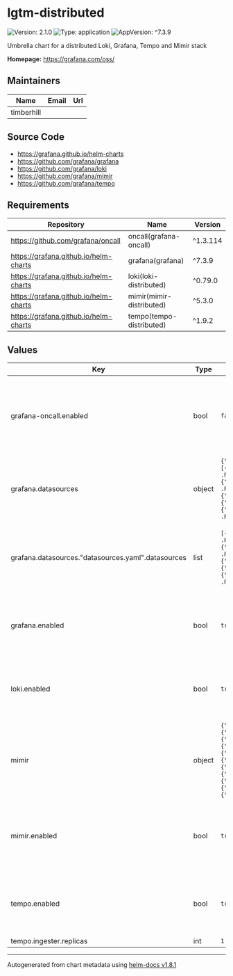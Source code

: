 # lgtm-distributed

![Version: 2.1.0](https://img.shields.io/badge/Version-2.1.0-informational?style=flat-square) ![Type: application](https://img.shields.io/badge/Type-application-informational?style=flat-square) ![AppVersion: ^7.3.9](https://img.shields.io/badge/AppVersion-^7.3.9-informational?style=flat-square)

Umbrella chart for a distributed Loki, Grafana, Tempo and Mimir stack

**Homepage:** <https://grafana.com/oss/>

## Maintainers

| Name | Email | Url |
| ---- | ------ | --- |
| timberhill |  |  |

## Source Code

* <https://grafana.github.io/helm-charts>
* <https://github.com/grafana/grafana>
* <https://github.com/grafana/loki>
* <https://github.com/grafana/mimir>
* <https://github.com/grafana/tempo>

## Requirements

| Repository | Name | Version |
|------------|------|---------|
| https://github.com/grafana/oncall | oncall(grafana-oncall) | ^1.3.114 |
| https://grafana.github.io/helm-charts | grafana(grafana) | ^7.3.9 |
| https://grafana.github.io/helm-charts | loki(loki-distributed) | ^0.79.0 |
| https://grafana.github.io/helm-charts | mimir(mimir-distributed) | ^5.3.0 |
| https://grafana.github.io/helm-charts | tempo(tempo-distributed) | ^1.9.2 |

## Values

| Key | Type | Default | Description |
|-----|------|---------|-------------|
| grafana-oncall.enabled | bool | `false` | Deploy Grafana OnCall if enabled. See [upstream values.yaml](https://github.com/grafana/oncall/blob/dev/helm/oncall/values.yaml) for full values reference. |
| grafana.datasources | object | `{"datasources.yaml":{"apiVersion":1,"datasources":[{"isDefault":false,"name":"Loki","type":"loki","uid":"loki","url":"http://{{ .Release.Name }}-loki-gateway"},{"isDefault":true,"name":"Mimir","type":"prometheus","uid":"prom","url":"http://{{ .Release.Name }}-mimir-nginx/prometheus"},{"isDefault":false,"jsonData":{"lokiSearch":{"datasourceUid":"loki"},"serviceMap":{"datasourceUid":"prom"},"tracesToLogsV2":{"datasourceUid":"loki"},"tracesToMetrics":{"datasourceUid":"prom"}},"name":"Tempo","type":"tempo","uid":"tempo","url":"http://{{ .Release.Name }}-tempo-query-frontend:3100"}]}}` | Grafana data sources config. Connects to all three by default |
| grafana.datasources."datasources.yaml".datasources | list | `[{"isDefault":false,"name":"Loki","type":"loki","uid":"loki","url":"http://{{ .Release.Name }}-loki-gateway"},{"isDefault":true,"name":"Mimir","type":"prometheus","uid":"prom","url":"http://{{ .Release.Name }}-mimir-nginx/prometheus"},{"isDefault":false,"jsonData":{"lokiSearch":{"datasourceUid":"loki"},"serviceMap":{"datasourceUid":"prom"},"tracesToLogsV2":{"datasourceUid":"loki"},"tracesToMetrics":{"datasourceUid":"prom"}},"name":"Tempo","type":"tempo","uid":"tempo","url":"http://{{ .Release.Name }}-tempo-query-frontend:3100"}]` | Datasources linked to the Grafana instance. Override if you disable any components. |
| grafana.enabled | bool | `true` | Deploy Grafana if enabled. See [upstream readme](https://github.com/grafana/helm-charts/tree/main/charts/grafana#configuration) for full values reference. |
| loki.enabled | bool | `true` | Deploy Loki if enabled. See [upstream readme](https://github.com/grafana/helm-charts/tree/main/charts/loki-distributed#values) for full values reference. |
| mimir | object | `{"alertmanager":{"resources":{"requests":{"cpu":"20m"}}},"compactor":{"resources":{"requests":{"cpu":"20m"}}},"distributor":{"resources":{"requests":{"cpu":"20m"}}},"enabled":true,"ingester":{"replicas":2,"resources":{"requests":{"cpu":"20m"}},"zoneAwareReplication":{"enabled":false}},"minio":{"resources":{"requests":{"cpu":"20m"}}},"overrides_exporter":{"resources":{"requests":{"cpu":"20m"}}},"querier":{"replicas":1,"resources":{"requests":{"cpu":"20m"}}},"query_frontend":{"resources":{"requests":{"cpu":"20m"}}},"query_scheduler":{"replicas":1,"resources":{"requests":{"cpu":"20m"}}},"rollout_operator":{"resources":{"requests":{"cpu":"20m"}}},"ruler":{"resources":{"requests":{"cpu":"20m"}}},"store_gateway":{"resources":{"requests":{"cpu":"20m"}},"zoneAwareReplication":{"enabled":false}}}` | Mimir chart values. Resources are set to a minimum by default. |
| mimir.enabled | bool | `true` | Deploy Mimir if enabled. See [upstream values.yaml](https://github.com/grafana/mimir/blob/main/operations/helm/charts/mimir-distributed/values.yaml) for full values reference. |
| tempo.enabled | bool | `true` | Deploy Tempo if enabled.  See [upstream readme](https://github.com/grafana/helm-charts/blob/main/charts/tempo-distributed/README.md#values) for full values reference. |
| tempo.ingester.replicas | int | `1` |  |

----------------------------------------------
Autogenerated from chart metadata using [helm-docs v1.8.1](https://github.com/norwoodj/helm-docs/releases/v1.8.1)
